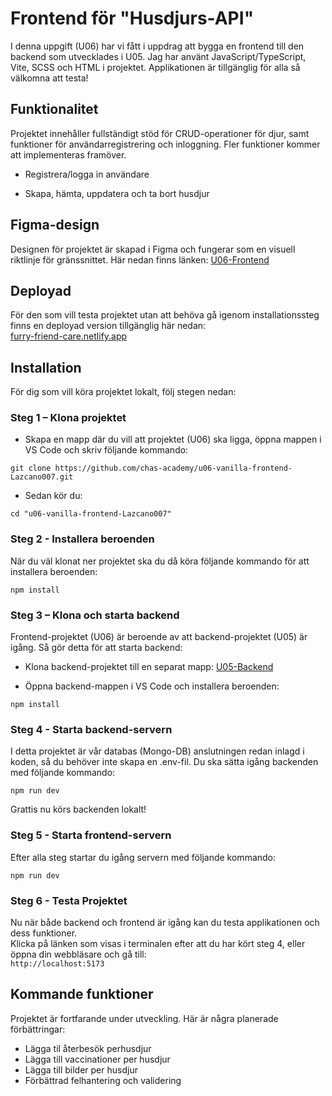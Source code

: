 # Frontend för "Husdjurs-API"

I denna uppgift (U06) har vi fått i uppdrag att bygga en frontend till den backend som utvecklades i U05. Jag har använt JavaScript/TypeScript, Vite, SCSS och HTML i projektet. Applikationen är tillgänglig för alla så välkomna att testa!

## Funktionalitet

Projektet innehåller fullständigt stöd för CRUD-operationer för djur, samt funktioner för användarregistrering och inloggning. Fler funktioner kommer att implementeras framöver.

* Registrera/logga in användare  

* Skapa, hämta, uppdatera och ta bort husdjur

## Figma-design

Designen för projektet är skapad i Figma och fungerar som en visuell riktlinje för gränssnittet. Här nedan finns länken: [U06-Frontend](https://www.figma.com/design/zZR3xrdGOXaK5HZqU9hNcl/U06-SKISS?node-id=0-1&t=G5fkP0MYxJr47c62-1)

## Deployad

För den som vill testa projektet utan att behöva gå igenom installationssteg finns en deployad version tillgänglig här nedan:  
[furry-friend-care.netlify.app](https://furry-friend-care.netlify.app/)

## Installation

För dig som vill köra projektet lokalt, följ stegen nedan:

### Steg 1 – Klona projektet

* Skapa en mapp där du vill att projektet (U06) ska ligga, öppna mappen i VS Code och skriv följande kommando:

```
git clone https://github.com/chas-academy/u06-vanilla-frontend-Lazcano007.git
```

* Sedan kör du:

```
cd "u06-vanilla-frontend-Lazcano007"
```

### Steg 2 - Installera beroenden

När du väl klonat ner projektet ska du då köra följande kommando för att installera beroenden:

```
npm install
```

### Steg 3 – Klona och starta backend

Frontend-projektet (U06) är beroende av att backend-projektet (U05) är igång. Så gör detta för att starta backend:

* Klona backend-projektet till en separat mapp: [U05-Backend](https://github.com/Lazcano007/U05.git)

* Öppna backend-mappen i VS Code och installera beroenden:

```
npm install
```


### Steg 4 - Starta backend-servern

I detta projektet är vår databas (Mongo-DB) anslutningen redan inlagd i koden, så du behöver inte skapa en .env-fil. Du ska sätta igång backenden med följande kommando:

```
npm run dev
```

Grattis nu körs backenden lokalt!

### Steg 5 - Starta frontend-servern

Efter alla steg startar du igång servern med följande kommando:

```
npm run dev
```

### Steg 6 - Testa Projektet

Nu när både backend och frontend är igång kan du testa applikationen och dess funktioner.  
Klicka på länken som visas i terminalen efter att du har kört steg 4, eller öppna din webbläsare och gå till:  
`http://localhost:5173`

## Kommande funktioner

Projektet är fortfarande under utveckling. Här är några planerade förbättringar:

* Lägga til återbesök perhusdjur
* Lägga till vaccinationer per husdjur
* Lägga till bilder per husdjur
* Förbättrad felhantering och validering